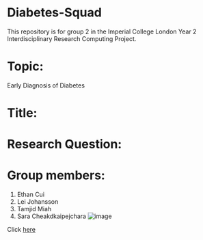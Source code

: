 # Diabetes-Squad
This repository is for group 2 in the Imperial College London Year 2 Interdisciplinary Research Computing Project.

# Topic:
Early Diagnosis of Diabetes 

# Title:

# Research Question:

# Group members:
1. Ethan Cui
2. Lei Johansson
3. Tamjid Miah
4. Sara Cheakdkaipejchara
![image](https://user-images.githubusercontent.com/68168401/155001997-4f06d704-f8c8-4745-a6df-dd9f50fb3277.png)

Click [here](https://www.kaggle.com/andrewmvd/early-diabetes-classification)
